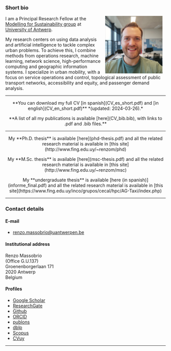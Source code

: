 ### Short bio
<img align="right" src=img/renzo_massobrio.jpg hspace="10" alt="profile picture" width="180" height="180">

I am a Principal Research Fellow at the [Modelling for Sustainability group](https://www.uantwerpen.be/en/research-groups/modelling-for-sustainability/) at [University of Antwerp](https://www.uantwerpen.be/en/).

My research centers on using data analysis and artificial intelligence to tackle complex urban problems. To achieve this, I combine methods from operations research, machine learning, network science, high-performance computing and geographic information systems. I specialize in urban mobility, with a focus on service operations and control, topological assessment of public transport networks, accessibility and equity, and passenger demand analysis.

---

<p style="text-align: center;">
**You can download my full CV [in spanish](CV_es_short.pdf) and [in english](CV_en_short.pdf)** *(updated: 2024-03-26).*
</p>

<p style="text-align: center;">
**A list of all my publications is available [here](CV_bib.bib), with links to .pdf and .bib files.**
</p>

---
<p style="text-align: center;">
My **Ph.D. thesis** is available [here](phd-thesis.pdf) and all the related research material is available in [this site](http://www.fing.edu.uy/~renzom/phd)
</p>

<p style="text-align: center;">
My **M.Sc. thesis** is available [here](msc-thesis.pdf) and all the related research material is available in [this site](http://www.fing.edu.uy/~renzom/msc)
</p>

<p style="text-align: center;">
My **undergraduate thesis** is available [here (in spanish)](informe_final.pdf) and all the related research material is available in [this site](https://www.fing.edu.uy/inco/grupos/cecal/hpc/AG-Taxi/index.php)
</p>

---

### Contact details

#### E-mail
* [renzo.massobrio@uantwerpen.be](mailto:renzo.massobrio@uantwerpen.be)

#### Institutional address
Renzo Massobrio  
(Office G.U.137)  
Groenenborgerlaan 171  
2020 Antwerp  
Belgium

#### Profiles	
* [Google Scholar](https://scholar.google.com/citations?user=QE-Y_58AAAAJ)
* [ResearchGate](https://www.researchgate.net/profile/Renzo_Massobrio)
* [Github](https://github.com/renzomassobrio)
* [ORCID](https://orcid.org/0000-0002-0040-3681)
* [publons](https://publons.com/author/1337062)
* [dblp](http://dblp.uni-trier.de/pers/hd/m/Massobrio:Renzo)
* [Scopus](https://www.scopus.com/authid/detail.uri?authorId=56454289900)
* [CVuy](https://exportcvuy.anii.org.uy/cv/?52cadea6e9af151c40bfac1e93091429fc5472cb786eeba8b73346a32330f07a9a150a39ce1e2e5d138d42b4e3edd69d8b0eefb9522854e6c970f54e9bf4f4c2)

---
